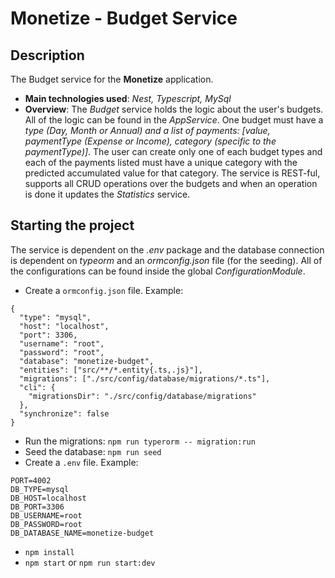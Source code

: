 # Monetize - Budget Service

## Description

The Budget service for the **Monetize** application.

- **Main technologies used**: _Nest, Typescript, MySql_
- **Overview**: The _Budget_ service holds the logic about the user's budgets. All of the logic can be found in the _AppService_. One budget must have a _type (Day, Month or Annual) and a list of payments: [value, paymentType (Expense or Income), category (specific to the paymentType)]_. The user can create only one of each budget types and each of the payments listed must have a unique category with the predicted accumulated value for that category. The service is REST-ful, supports all CRUD operations over the budgets and when an operation is done it updates the _Statistics_ service.

## Starting the project

The service is dependent on the _.env_ package and the database connection is dependent on _typeorm_ and an _ormconfig.json_ file (for the seeding). All of the configurations can be found inside the global _ConfigurationModule_.

- Create a `ormconfig.json` file. Example:

```
{
  "type": "mysql",
  "host": "localhost",
  "port": 3306,
  "username": "root",
  "password": "root",
  "database": "monetize-budget",
  "entities": ["src/**/*.entity{.ts,.js}"],
  "migrations": ["./src/config/database/migrations/*.ts"],
  "cli": {
    "migrationsDir": "./src/config/database/migrations"
  },
  "synchronize": false
}

```

- Run the migrations: `npm run typerorm -- migration:run`
- Seed the database: `npm run seed`
- Create a `.env` file. Example:

```
PORT=4002
DB_TYPE=mysql
DB_HOST=localhost
DB_PORT=3306
DB_USERNAME=root
DB_PASSWORD=root
DB_DATABASE_NAME=monetize-budget
```

- `npm install`
- `npm start` or `npm run start:dev`
